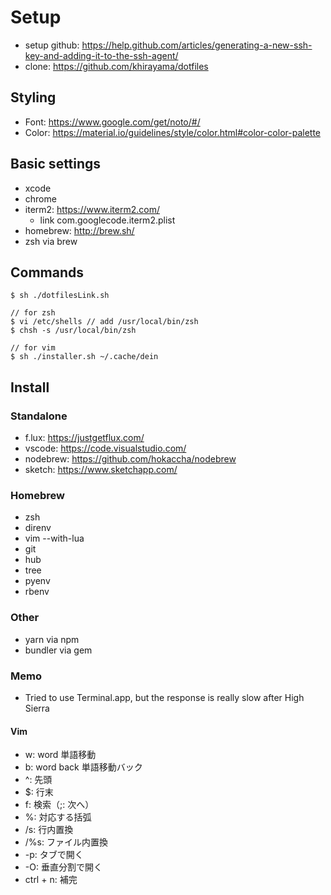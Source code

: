 # Setup

- setup github: https://help.github.com/articles/generating-a-new-ssh-key-and-adding-it-to-the-ssh-agent/
- clone: https://github.com/khirayama/dotfiles

## Styling

- Font: https://www.google.com/get/noto/#/
- Color: https://material.io/guidelines/style/color.html#color-color-palette

## Basic settings

- xcode
- chrome
- iterm2: https://www.iterm2.com/
  - link com.googlecode.iterm2.plist
- homebrew: http://brew.sh/
- zsh via brew

## Commands

```
$ sh ./dotfilesLink.sh

// for zsh
$ vi /etc/shells // add /usr/local/bin/zsh
$ chsh -s /usr/local/bin/zsh

// for vim
$ sh ./installer.sh ~/.cache/dein
```

## Install

### Standalone

- f.lux: https://justgetflux.com/
- vscode: https://code.visualstudio.com/
- nodebrew: https://github.com/hokaccha/nodebrew
- sketch: https://www.sketchapp.com/

### Homebrew

- zsh
- direnv
- vim --with-lua
- git
- hub
- tree
- pyenv
- rbenv

### Other

- yarn via npm
- bundler via gem

### Memo

- Tried to use Terminal.app, but the response is really slow after High Sierra

#### Vim

- w: word 単語移動
- b: word back 単語移動バック
- ^: 先頭
- $: 行末
- f: 検索（;: 次へ）
- %: 対応する括弧
- /s: 行内置換
- /%s: ファイル内置換
- -p: タブで開く
- -O: 垂直分割で開く
- ctrl + n: 補完
